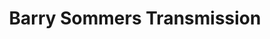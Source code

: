 ---
title: "Barry Sommers Transmission"
url: /cresco/barry-sommers-transmission/
shop: car repair
---